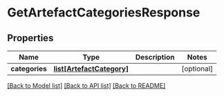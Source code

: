 # GetArtefactCategoriesResponse

## Properties
Name | Type | Description | Notes
------------ | ------------- | ------------- | -------------
**categories** | [**list[ArtefactCategory]**](ArtefactCategory.md) |  | [optional] 

[[Back to Model list]](../README.md#documentation-for-models) [[Back to API list]](../README.md#documentation-for-api-endpoints) [[Back to README]](../README.md)


